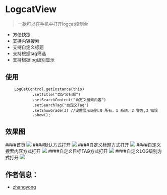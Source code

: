 

# LogcatView 
> 一款可以在手机中打开logcat控制台

- 方便快捷
- 支持内容搜索
- 支持自定义标题
- 支持根据tag筛选
- 支持根据log级别显示

## 使用

        LogCatControl.getInstance(this)
                .setTitle("自定义标题")
                .setSearchContent("自定义搜索内容")
                .setSearchTag("自定义Tag")
                .setShowGrade(3) //设置显示级别:0 所有，1 系统，2 警告,3 错误
                .show();

## 效果图

####首页
![](https://github.com/SHPDZY/LogCatDialog/blob/master/img/img1.jpg)
####默认方式打开
![](https://github.com/SHPDZY/LogCatDialog/blob/master/img/img_default.jpg)
####自定义标题方式打开
![](https://github.com/SHPDZY/LogCatDialog/blob/master/img/img_title.png)
####自定义搜索内容方式打开
![](https://github.com/SHPDZY/LogCatDialog/blob/master/img/img_search.png)
####自定义目标TAG方式打开
![](https://github.com/SHPDZY/LogCatDialog/blob/master/img/img_tag.png)
####自定义LOG级别方式打开
![](https://github.com/SHPDZY/LogCatDialog/blob/master/img/img_level.png)



## 作者信息：

* [zhangyong](http://blog.9aiplay.com)

